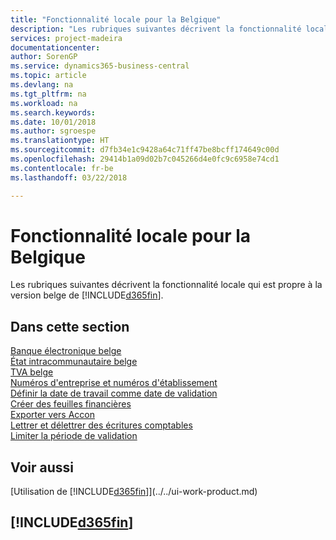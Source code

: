 ```yaml
---
title: "Fonctionnalité locale pour la Belgique"
description: "Les rubriques suivantes décrivent la fonctionnalité locale de la version belge de [!INCLUDE[d365fin](../../includes/d365fin_md.md)]."
services: project-madeira
documentationcenter: 
author: SorenGP
ms.service: dynamics365-business-central
ms.topic: article
ms.devlang: na
ms.tgt_pltfrm: na
ms.workload: na
ms.search.keywords: 
ms.date: 10/01/2018
ms.author: sgroespe
ms.translationtype: HT
ms.sourcegitcommit: d7fb34e1c9428a64c71ff47be8bcff174649c00d
ms.openlocfilehash: 29414b1a09d02b7c045266d4e0fc9c6958e74cd1
ms.contentlocale: fr-be
ms.lasthandoff: 03/22/2018

---
```

# <a name="belgium-local-functionality"></a>Fonctionnalité locale pour la Belgique
Les rubriques suivantes décrivent la fonctionnalité locale qui est propre à la version belge de [!INCLUDE[d365fin](../../includes/d365fin_md.md)].  

## <a name="in-this-section"></a>Dans cette section  
 [Banque électronique belge](belgian-electronic-banking.md)  
  [État intracommunautaire belge](belgian-intrastat-reporting.md)  
  [TVA belge](belgian-vat.md)  
  [Numéros d'entreprise et numéros d'établissement](enterprise-numbers-and-branch-numbers.md)  
  [Définir la date de travail comme date de validation](how-to-set-the-work-date-as-the-posting-date.md)  
  [Créer des feuilles financières](how-to-create-financial-journals.md)  
  [Exporter vers Accon](how-to-export-to-accon.md)  
  [Lettrer et délettrer des écritures comptables](how-to-apply-and-unapply-general-ledger-entries.md)  
  [Limiter la période de validation](how-to-limit-the-posting-period.md)

## <a name="see-also"></a>Voir aussi
[Utilisation de [!INCLUDE[d365fin](../../includes/d365fin_md.md)]](../../ui-work-product.md)

## [!INCLUDE[d365fin](../../includes/free_trial_md.md)]  
 

